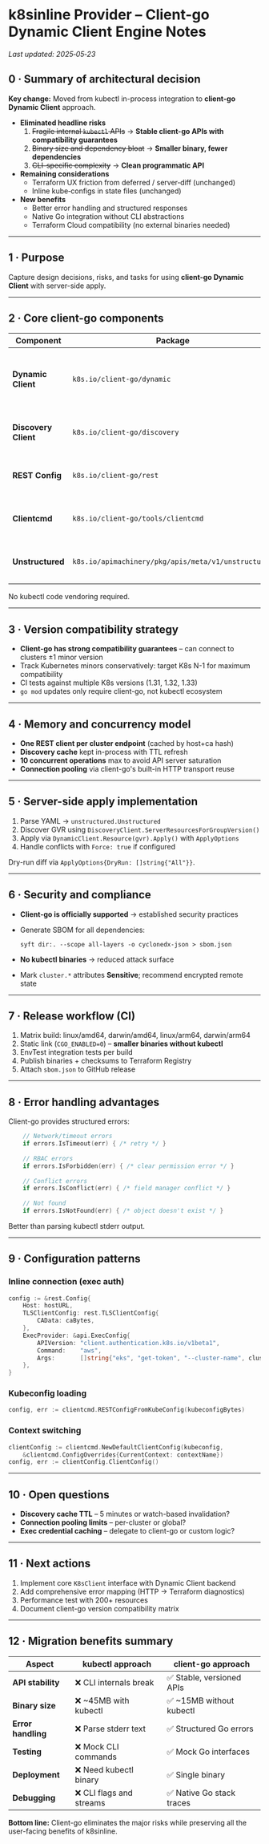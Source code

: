 # k8sinline Provider – Client-go Dynamic Client Engine Notes  
_Last updated: 2025‑05‑23_

## 0 · Summary of architectural decision

**Key change:** Moved from kubectl in-process integration to **client-go Dynamic Client** approach.

* **Eliminated headline risks**  
  1. ~~Fragile internal `kubectl` APIs~~ → **Stable client-go APIs with compatibility guarantees**  
  2. ~~Binary size and dependency bloat~~ → **Smaller binary, fewer dependencies**  
  3. ~~CLI-specific complexity~~ → **Clean programmatic API**  
* **Remaining considerations**  
  * Terraform UX friction from deferred / server‑diff (unchanged)  
  * Inline kube‑configs in state files (unchanged)  
* **New benefits**  
  * Better error handling and structured responses  
  * Native Go integration without CLI abstractions  
  * Terraform Cloud compatibility (no external binaries needed)  

---

## 1 · Purpose  
Capture design decisions, risks, and tasks for using **client-go Dynamic Client** with server-side apply.

---

## 2 · Core client-go components  

| Component | Package | Purpose |
|-----------|---------|---------|
| **Dynamic Client** | `k8s.io/client-go/dynamic` | Runtime resource operations without generated types |
| **Discovery Client** | `k8s.io/client-go/discovery` | GVK → GVR mapping and API resource discovery |
| **REST Config** | `k8s.io/client-go/rest` | Connection configuration and authentication |
| **Clientcmd** | `k8s.io/client-go/tools/clientcmd` | Kubeconfig parsing and context handling |
| **Unstructured** | `k8s.io/apimachinery/pkg/apis/meta/v1/unstructured` | Type-safe handling of arbitrary YAML |

No kubectl code vendoring required.

---

## 3 · Version compatibility strategy  
* **Client-go has strong compatibility guarantees** – can connect to clusters ±1 minor version  
* Track Kubernetes minors conservatively: target K8s N-1 for maximum compatibility  
* CI tests against multiple K8s versions (1.31, 1.32, 1.33)  
* `go mod` updates only require client-go, not kubectl ecosystem  

---

## 4 · Memory and concurrency model  
* **One REST client per cluster endpoint** (cached by host+ca hash)  
* **Discovery cache** kept in-process with TTL refresh  
* **10 concurrent operations** max to avoid API server saturation  
* **Connection pooling** via client-go's built-in HTTP transport reuse  

---

## 5 · Server-side apply implementation  
1. Parse YAML → `unstructured.Unstructured`  
2. Discover GVR using `DiscoveryClient.ServerResourcesForGroupVersion()`  
3. Apply via `DynamicClient.Resource(gvr).Apply()` with `ApplyOptions`  
4. Handle conflicts with `Force: true` if configured  

Dry-run diff via `ApplyOptions{DryRun: []string{"All"}}`.

---

## 6 · Security and compliance  
* **Client-go is officially supported** → established security practices  
* Generate SBOM for all dependencies:  

      syft dir:. --scope all-layers -o cyclonedx-json > sbom.json

* **No kubectl binaries** → reduced attack surface  
* Mark `cluster.*` attributes **Sensitive**; recommend encrypted remote state  

---

## 7 · Release workflow (CI)  
1. Matrix build: linux/amd64, darwin/amd64, linux/arm64, darwin/arm64  
2. Static link (`CGO_ENABLED=0`) – **smaller binaries without kubectl**  
3. EnvTest integration tests per build  
4. Publish binaries + checksums to Terraform Registry  
5. Attach `sbom.json` to GitHub release  

---

## 8 · Error handling advantages  

Client-go provides structured errors:
```go
    // Network/timeout errors
    if errors.IsTimeout(err) { /* retry */ }
    
    // RBAC errors  
    if errors.IsForbidden(err) { /* clear permission error */ }
    
    // Conflict errors
    if errors.IsConflict(err) { /* field manager conflict */ }
    
    // Not found
    if errors.IsNotFound(err) { /* object doesn't exist */ }
```
Better than parsing kubectl stderr output.

---

## 9 · Configuration patterns  

### Inline connection (exec auth)
```go
config := &rest.Config{
    Host: hostURL,
    TLSClientConfig: rest.TLSClientConfig{
        CAData: caBytes,
    },
    ExecProvider: &api.ExecConfig{
        APIVersion: "client.authentication.k8s.io/v1beta1",
        Command:    "aws",
        Args:       []string{"eks", "get-token", "--cluster-name", clusterName},
    },
}
```

### Kubeconfig loading
```go
config, err := clientcmd.RESTConfigFromKubeConfig(kubeconfigBytes)
```

### Context switching  
```go
clientConfig := clientcmd.NewDefaultClientConfig(kubeconfig, 
    &clientcmd.ConfigOverrides{CurrentContext: contextName})
config, err := clientConfig.ClientConfig()
```

---

## 10 · Open questions  
* **Discovery cache TTL** – 5 minutes or watch-based invalidation?  
* **Connection pooling limits** – per-cluster or global?  
* **Exec credential caching** – delegate to client-go or custom logic?  

---

## 11 · Next actions  
1. Implement core `K8sClient` interface with Dynamic Client backend  
2. Add comprehensive error mapping (HTTP → Terraform diagnostics)  
3. Performance test with 200+ resources  
4. Document client-go version compatibility matrix  

---

## 12 · Migration benefits summary  

| Aspect | kubectl approach | **client-go approach** |
|--------|------------------|----------------------|
| **API stability** | ❌ CLI internals break | ✅ Stable, versioned APIs |
| **Binary size** | ❌ ~45MB with kubectl | ✅ ~15MB without kubectl |
| **Error handling** | ❌ Parse stderr text | ✅ Structured Go errors |
| **Testing** | ❌ Mock CLI commands | ✅ Mock Go interfaces |
| **Deployment** | ❌ Need kubectl binary | ✅ Single binary |
| **Debugging** | ❌ CLI flags and streams | ✅ Native Go stack traces |

**Bottom line:** Client-go eliminates the major risks while preserving all the user-facing benefits of k8sinline.

